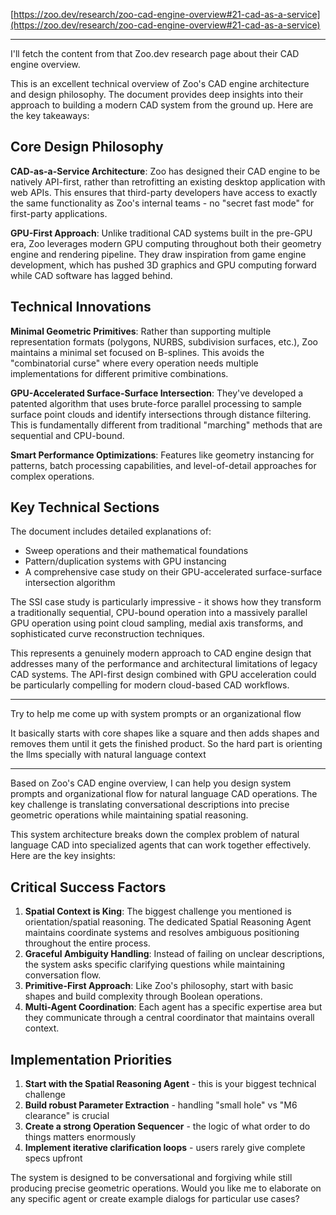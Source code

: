 [https://zoo.dev/research/zoo-cad-engine-overview#21-cad-as-a-service](https://zoo.dev/research/zoo-cad-engine-overview#21-cad-as-a-service)

---

I'll fetch the content from that Zoo.dev research page about their CAD engine overview.

This is an excellent technical overview of Zoo's CAD engine architecture and design philosophy. The document provides deep insights into their approach to building a modern CAD system from the ground up. Here are the key takeaways:

## Core Design Philosophy

**CAD-as-a-Service Architecture**: Zoo has designed their CAD engine to be natively API-first, rather than retrofitting an existing desktop application with web APIs. This ensures that third-party developers have access to exactly the same functionality as Zoo's internal teams - no "secret fast mode" for first-party applications.

**GPU-First Approach**: Unlike traditional CAD systems built in the pre-GPU era, Zoo leverages modern GPU computing throughout both their geometry engine and rendering pipeline. They draw inspiration from game engine development, which has pushed 3D graphics and GPU computing forward while CAD software has lagged behind.

## Technical Innovations

**Minimal Geometric Primitives**: Rather than supporting multiple representation formats (polygons, NURBS, subdivision surfaces, etc.), Zoo maintains a minimal set focused on B-splines. This avoids the "combinatorial curse" where every operation needs multiple implementations for different primitive combinations.

**GPU-Accelerated Surface-Surface Intersection**: They've developed a patented algorithm that uses brute-force parallel processing to sample surface point clouds and identify intersections through distance filtering. This is fundamentally different from traditional "marching" methods that are sequential and CPU-bound.

**Smart Performance Optimizations**: Features like geometry instancing for patterns, batch processing capabilities, and level-of-detail approaches for complex operations.

## Key Technical Sections

The document includes detailed explanations of:

- Sweep operations and their mathematical foundations
- Pattern/duplication systems with GPU instancing
- A comprehensive case study on their GPU-accelerated surface-surface intersection algorithm

The SSI case study is particularly impressive - it shows how they transform a traditionally sequential, CPU-bound operation into a massively parallel GPU operation using point cloud sampling, medial axis transforms, and sophisticated curve reconstruction techniques.

This represents a genuinely modern approach to CAD engine design that addresses many of the performance and architectural limitations of legacy CAD systems. The API-first design combined with GPU acceleration could be particularly compelling for modern cloud-based CAD workflows.

---

Try to help me come up with system prompts or an organizational flow

It basically starts with core shapes like a square and then adds shapes and removes them until it gets the finished product. So the hard part is orienting the llms specially with natural language context

---

Based on Zoo's CAD engine overview, I can help you design system prompts and organizational flow for natural language CAD operations. The key challenge is translating conversational descriptions into precise geometric operations while maintaining spatial reasoning.

This system architecture breaks down the complex problem of natural language CAD into specialized agents that can work together effectively. Here are the key insights:

## Critical Success Factors

1. **Spatial Context is King**: The biggest challenge you mentioned is orientation/spatial reasoning. The dedicated Spatial Reasoning Agent maintains coordinate systems and resolves ambiguous positioning throughout the entire process.
2. **Graceful Ambiguity Handling**: Instead of failing on unclear descriptions, the system asks specific clarifying questions while maintaining conversation flow.
3. **Primitive-First Approach**: Like Zoo's philosophy, start with basic shapes and build complexity through Boolean operations.
4. **Multi-Agent Coordination**: Each agent has a specific expertise area but they communicate through a central coordinator that maintains overall context.

## Implementation Priorities

1. **Start with the Spatial Reasoning Agent** - this is your biggest technical challenge
2. **Build robust Parameter Extraction** - handling "small hole" vs "M6 clearance" is crucial
3. **Create a strong Operation Sequencer** - the logic of what order to do things matters enormously
4. **Implement iterative clarification loops** - users rarely give complete specs upfront

The system is designed to be conversational and forgiving while still producing precise geometric operations. Would you like me to elaborate on any specific agent or create example dialogs for particular use cases?